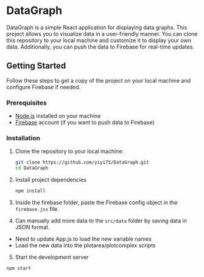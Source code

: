 # DataGraph

DataGraph is a simple React application for displaying data graphs. This project allows you to visualize data in a user-friendly manner. You can clone this repository to your local machine and customize it to display your own data. Additionally, you can push the data to Firebase for real-time updates.

## Getting Started

Follow these steps to get a copy of the project on your local machine and configure Firebase if needed.

### Prerequisites

- [Node.js](https://nodejs.org/) installed on your machine
- [Firebase](https://firebase.google.com/) account (if you want to push data to Firebase)

### Installation

1. Clone the repository to your local machine:

   ```bash
   git clone https://github.com/yiyi75/DataGraph.git
   cd DataGraph

2. Install project dependencies
   ```bash
   npm install

3. Inside the firebase folder, paste the Firebase config object in the `firebase.jsx` file.

4. Can manually add more data to the `src/data` folder by saving data in JSON format.
- Need to update App.js to load the new variable names
- Load the new data into the plotarea/plotcomplex scripts

5. Start the development server
```bash
npm start

